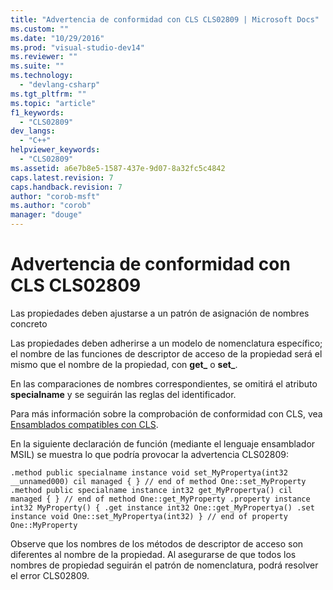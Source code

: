 ```yaml
---
title: "Advertencia de conformidad con CLS CLS02809 | Microsoft Docs"
ms.custom: ""
ms.date: "10/29/2016"
ms.prod: "visual-studio-dev14"
ms.reviewer: ""
ms.suite: ""
ms.technology: 
  - "devlang-csharp"
ms.tgt_pltfrm: ""
ms.topic: "article"
f1_keywords: 
  - "CLS02809"
dev_langs: 
  - "C++"
helpviewer_keywords: 
  - "CLS02809"
ms.assetid: a6e7b8e5-1587-437e-9d07-8a32fc5c4842
caps.latest.revision: 7
caps.handback.revision: 7
author: "corob-msft"
ms.author: "corob"
manager: "douge"
---
```

# Advertencia de conformidad con CLS CLS02809
Las propiedades deben ajustarse a un patrón de asignación de nombres concreto  
  
 Las propiedades deben adherirse a un modelo de nomenclatura específico; el nombre de las funciones de descriptor de acceso de la propiedad será el mismo que el nombre de la propiedad, con **get\_** o **set\_**.  
  
 En las comparaciones de nombres correspondientes, se omitirá el atributo **specialname** y se seguirán las reglas del identificador.  
  
 Para más información sobre la comprobación de conformidad con CLS, vea [Ensamblados compatibles con CLS](http://msdn.microsoft.com/es-es/3320b57e-ea55-4697-a17d-f509a36a3c93).  
  
 En la siguiente declaración de función \(mediante el lenguaje ensamblador MSIL\) se muestra lo que podría provocar la advertencia CLS02809:  
  
```  
.method public specialname instance void set_MyPropertya(int32 __unnamed000) cil managed { } // end of method One::set_MyProperty .method public specialname instance int32 get_MyPropertya() cil managed { } // end of method One::get_MyProperty .property instance int32 MyProperty() { .get instance int32 One::get_MyPropertya() .set instance void One::set_MyPropertya(int32) } // end of property One::MyProperty  
```  
  
 Observe que los nombres de los métodos de descriptor de acceso son diferentes al nombre de la propiedad.  Al asegurarse de que todos los nombres de propiedad seguirán el patrón de nomenclatura, podrá resolver el error CLS02809.
